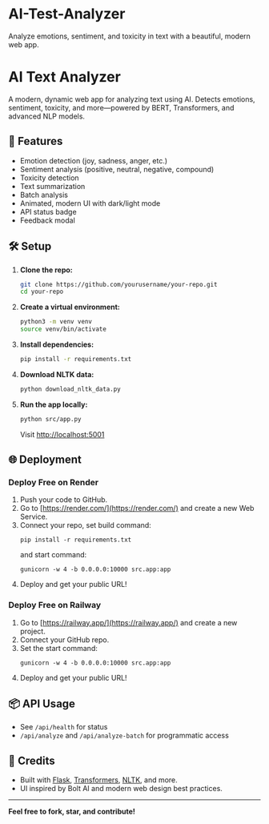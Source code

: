 # AI-Test-Analyzer
Analyze emotions, sentiment, and toxicity in text with a beautiful, modern web app.

# AI Text Analyzer

A modern, dynamic web app for analyzing text using AI. Detects emotions, sentiment, toxicity, and more—powered by BERT, Transformers, and advanced NLP models.

## 🚀 Features
- Emotion detection (joy, sadness, anger, etc.)
- Sentiment analysis (positive, neutral, negative, compound)
- Toxicity detection
- Text summarization
- Batch analysis
- Animated, modern UI with dark/light mode
- API status badge
- Feedback modal

## 🛠️ Setup
1. **Clone the repo:**
   ```bash
   git clone https://github.com/yourusername/your-repo.git
   cd your-repo
   ```
2. **Create a virtual environment:**
   ```bash
   python3 -m venv venv
   source venv/bin/activate
   ```
3. **Install dependencies:**
   ```bash
   pip install -r requirements.txt
   ```
4. **Download NLTK data:**
   ```bash
   python download_nltk_data.py
   ```
5. **Run the app locally:**
   ```bash
   python src/app.py
   ```
   Visit [http://localhost:5001](http://localhost:5001)

## 🌐 Deployment

### Deploy Free on Render
1. Push your code to GitHub.
2. Go to [https://render.com/](https://render.com/) and create a new Web Service.
3. Connect your repo, set build command:
   ```
   pip install -r requirements.txt
   ```
   and start command:
   ```
   gunicorn -w 4 -b 0.0.0.0:10000 src.app:app
   ```
4. Deploy and get your public URL!

### Deploy Free on Railway
1. Go to [https://railway.app/](https://railway.app/) and create a new project.
2. Connect your GitHub repo.
3. Set the start command:
   ```
   gunicorn -w 4 -b 0.0.0.0:10000 src.app:app
   ```
4. Deploy and get your public URL!

## 📦 API Usage
- See `/api/health` for status
- `/api/analyze` and `/api/analyze-batch` for programmatic access

## 🙏 Credits
- Built with [Flask](https://flask.palletsprojects.com/), [Transformers](https://huggingface.co/transformers/), [NLTK](https://www.nltk.org/), and more.
- UI inspired by Bolt AI and modern web design best practices.

---

**Feel free to fork, star, and contribute!**

